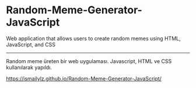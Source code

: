 # Random-Meme-Generator-JavaScript
Web application that allows users to create random memes using HTML, JavaScript, and CSS
****************************************************************************************
Random meme üreten bir web uygulaması. Javascript, HTML ve CSS kullanılarak yapıldı.

https://ismailylz.github.io/Random-Meme-Generator-JavaScript/
